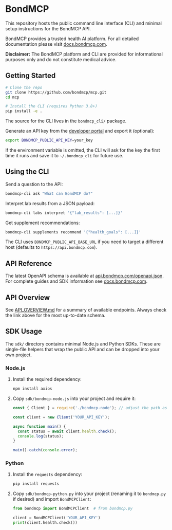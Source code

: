 # BondMCP

This repository hosts the public command line interface (CLI) and minimal setup instructions for the BondMCP API.

BondMCP provides a trusted health AI platform. For all detailed documentation please visit [docs.bondmcp.com](https://docs.bondmcp.com).

**Disclaimer:** The BondMCP platform and CLI are provided for informational purposes only and do not constitute medical advice.

## Getting Started

```bash
# Clone the repo
git clone https://github.com/bondmcp/mcp.git
cd mcp

# Install the CLI (requires Python 3.8+)
pip install -e .
```

The source for the CLI lives in the `bondmcp_cli/` package.

Generate an API key from the [developer portal](https://api.bondmcp.com) and export it (optional):

```bash
export BONDMCP_PUBLIC_API_KEY=your_key
```

If the environment variable is omitted, the CLI will ask for the key the first
time it runs and save it to `~/.bondmcp_cli` for future use.

## Using the CLI

Send a question to the API:

```bash
bondmcp-cli ask "What can BondMCP do?"
```

Interpret lab results from a JSON payload:

```bash
bondmcp-cli labs interpret '{"lab_results": [...]}'
```

Get supplement recommendations:

```bash
bondmcp-cli supplements recommend '{"health_goals": [...]}'
```

The CLI uses `BONDMCP_PUBLIC_API_BASE_URL` if you need to target a different host (defaults to `https://api.bondmcp.com`).

## API Reference

The latest OpenAPI schema is available at [api.bondmcp.com/openapi.json](https://api.bondmcp.com/openapi.json).
For complete guides and SDK information see [docs.bondmcp.com](https://docs.bondmcp.com).

## API Overview

See [API_OVERVIEW.md](./API_OVERVIEW.md) for a summary of available endpoints. Always check the link above for the most up-to-date schema.

## SDK Usage

The `sdk/` directory contains minimal Node.js and Python SDKs. These are
single-file helpers that wrap the public API and can be dropped into your own
project.

### Node.js

1. Install the required dependency:

   ```bash
   npm install axios
   ```

2. Copy `sdk/bondmcp-node.js` into your project and require it:

   ```javascript
   const { Client } = require('./bondmcp-node'); // adjust the path as needed

   const client = new Client('YOUR_API_KEY');

   async function main() {
     const status = await client.health.check();
     console.log(status);
   }

   main().catch(console.error);
   ```

### Python

1. Install the `requests` dependency:

   ```bash
   pip install requests
   ```

2. Copy `sdk/bondmcp-python.py` into your project (renaming it to
   `bondmcp.py` if desired) and import `BondMCPClient`:

   ```python
   from bondmcp import BondMCPClient  # from bondmcp.py

   client = BondMCPClient('YOUR_API_KEY')
   print(client.health.check())
   ```

